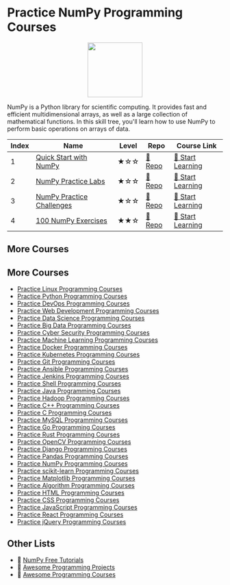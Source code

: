 # Practice NumPy Programming Courses

<div align="center">
<img width="128px" src="https://file.labex.io/path/gdqX0QgXsYjL.png">
</div>

NumPy is a Python library for scientific computing. It provides fast and efficient multidimensional arrays, as well as a large collection of mathematical functions. In this skill tree, you'll learn how to use NumPy to perform basic operations on arrays of data.

|   Index | Name                                                    | Level   | Repo                                                               | Course Link                                                             |
|---------|---------------------------------------------------------|---------|--------------------------------------------------------------------|-------------------------------------------------------------------------|
|       1 | [Quick Start with NumPy](#quick-start-with-numpy)       | ★☆☆     | [🔗 Repo](https://github.com/labex-labs/quick-start-with-numpy)    | [🚀 Start Learning](https://labex.io/courses/quick-start-with-numpy)    |
|       2 | [NumPy Practice Labs](#numpy-practice-labs)             | ★☆☆     | [🔗 Repo](https://github.com/labex-labs/numpy-practice-labs)       | [🚀 Start Learning](https://labex.io/courses/numpy-practice-labs)       |
|       3 | [NumPy Practice Challenges](#numpy-practice-challenges) | ★☆☆     | [🔗 Repo](https://github.com/labex-labs/numpy-practice-challenges) | [🚀 Start Learning](https://labex.io/courses/numpy-practice-challenges) |
|       4 | [100 NumPy Exercises](#100-numpy-exercises)             | ★★☆     | [🔗 Repo](https://github.com/labex-labs/100-numpy-exercises)       | [🚀 Start Learning](https://labex.io/courses/100-numpy-exercises)       |

## More Courses

## More Courses

- [Practice Linux Programming Courses](https://github.com/labex-labs/practice-linux-programming-courses)
- [Practice Python Programming Courses](https://github.com/labex-labs/practice-python-programming-courses)
- [Practice DevOps Programming Courses](https://github.com/labex-labs/practice-devops-programming-courses)
- [Practice Web Development Programming Courses](https://github.com/labex-labs/practice-web-development-programming-courses)
- [Practice Data Science Programming Courses](https://github.com/labex-labs/practice-data-science-programming-courses)
- [Practice Big Data Programming Courses](https://github.com/labex-labs/practice-bigdata-programming-courses)
- [Practice Cyber Security Programming Courses](https://github.com/labex-labs/practice-cysec-programming-courses)
- [Practice Machine Learning Programming Courses](https://github.com/labex-labs/practice-ml-programming-courses)
- [Practice Docker Programming Courses](https://github.com/labex-labs/practice-docker-programming-courses)
- [Practice Kubernetes Programming Courses](https://github.com/labex-labs/practice-kubernetes-programming-courses)
- [Practice Git Programming Courses](https://github.com/labex-labs/practice-git-programming-courses)
- [Practice Ansible Programming Courses](https://github.com/labex-labs/practice-ansible-programming-courses)
- [Practice Jenkins Programming Courses](https://github.com/labex-labs/practice-jenkins-programming-courses)
- [Practice Shell Programming Courses](https://github.com/labex-labs/practice-shell-programming-courses)
- [Practice Java Programming Courses](https://github.com/labex-labs/practice-java-programming-courses)
- [Practice Hadoop Programming Courses](https://github.com/labex-labs/practice-hadoop-programming-courses)
- [Practice C++ Programming Courses](https://github.com/labex-labs/practice-cpp-programming-courses)
- [Practice C Programming Courses](https://github.com/labex-labs/practice-c-programming-courses)
- [Practice MySQL Programming Courses](https://github.com/labex-labs/practice-mysql-programming-courses)
- [Practice Go Programming Courses](https://github.com/labex-labs/practice-go-programming-courses)
- [Practice Rust Programming Courses](https://github.com/labex-labs/practice-rust-programming-courses)
- [Practice OpenCV Programming Courses](https://github.com/labex-labs/practice-opencv-programming-courses)
- [Practice Django Programming Courses](https://github.com/labex-labs/practice-django-programming-courses)
- [Practice Pandas Programming Courses](https://github.com/labex-labs/practice-pandas-programming-courses)
- [Practice NumPy Programming Courses](https://github.com/labex-labs/practice-numpy-programming-courses)
- [Practice scikit-learn Programming Courses](https://github.com/labex-labs/practice-sklearn-programming-courses)
- [Practice Matplotlib Programming Courses](https://github.com/labex-labs/practice-matplotlib-programming-courses)
- [Practice Algorithm Programming Courses](https://github.com/labex-labs/practice-algorithm-programming-courses)
- [Practice HTML Programming Courses](https://github.com/labex-labs/practice-html-programming-courses)
- [Practice CSS Programming Courses](https://github.com/labex-labs/practice-css-programming-courses)
- [Practice JavaScript Programming Courses](https://github.com/labex-labs/practice-javascript-programming-courses)
- [Practice React Programming Courses](https://github.com/labex-labs/practice-react-programming-courses)
- [Practice jQuery Programming Courses](https://github.com/labex-labs/practice-jquery-programming-courses)


## Other Lists

- 🔗 [NumPy Free Tutorials](https://github.com/labex-labs/numpy-free-tutorials)
- 🔗 [Awesome Programming Projects](https://github.com/labex-labs/awesome-programming-projects)
- 🔗 [Awesome Programming Courses](https://github.com/labex-labs/awesome-programming-courses)


